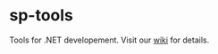 # sp-tools
Tools for .NET developement. Visit our [wiki](https://github.com/sergey-prokofiev/sp-tools/wiki) for details.
